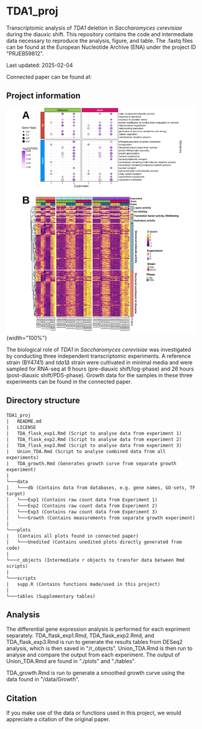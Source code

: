 # TDA1_proj

Transcriptomic analysis of *TDA1* deletion in *Saccharomyces cerevisiae* during the diauxic shift. This repository contains the code and intermediate data necessary to reproduce the analysis, figure, and table. The .fastq files can be found at the European Nucleotide Archive (ENA) under the project ID "PRJEB59812".

Last updated: 2025-02-04

Connected paper can be found at:

## Project information

![Figure1](./plots/Fig3.svg){width="100%"}

The biological role of *TDA1* in *Saccharomyces cerevisiae* was investigated by conducting three independent transcriptomic experiments. A reference strain (BY4741) and *tda1∆* strain were cultivated in minimal media and were sampled for RNA-seq at 9 hours (pre-diauxic shift/log-phase) and 26 hours (post-diauxic shift/PDS-phase). Growth data for the samples in these three experiments can be found in the connected paper.

## Directory structure

```         
TDA1_proj
|   README.md
|   LICENSE
|   TDA_flask_exp1.Rmd (Script to analyse data from experiment 1)
|   TDA_flask_exp2.Rmd (Script to analyse data from experiment 2)
|   TDA_flask_exp3.Rmd (Script to analyse data from experiment 3)
|   Union_TDA.Rmd (Script to analyse combined data from all experiments)
|   TDA_growth.Rmd (Generates growth curve from separate growth experiment)
|
└───data
│   └───db (Contains data from databases, e.g. gene names, GO-sets, TF target)
│   └───Exp1 (Contains raw count data from Experiment 1)
│   └───Exp2 (Contains raw count data from Experiment 2)
│   └───Exp3 (Contains raw count data from Experiment 3)
│   └───Growth (Contains measurements from separate growth experiment)
|
└───plots
|   (Contains all plots found in connected paper)
|   └───Unedited (Contains unedited plots directly generated from code)
|
└───r_objects (Intermediate r objects to transfer data between Rmd scripts)
|
└───scripts
|   supp.R (Contains functions made/used in this project)
|
└───tables (Supplementary tables)
```

## Analysis

The differential gene expression analysis is performed for each expriment separately. TDA_flask_exp1.Rmd, TDA_flask_exp2.Rmd, and TDA_flask_exp3.Rmd is run to generate the results tables from DESeq2 analysis, which is then saved in "/r_objects". Union_TDA.Rmd is then run to analyse and compare the output from each experiment. The output of Union_TDA.Rmd are found in "./plots" and "./tables".

TDA_growth.Rmd is run to generate a smoothed growth curve using the data found in "/data/Growth".

## Citation

If you make use of the data or functions used in this project, we would appreciate a citation of the original paper.
